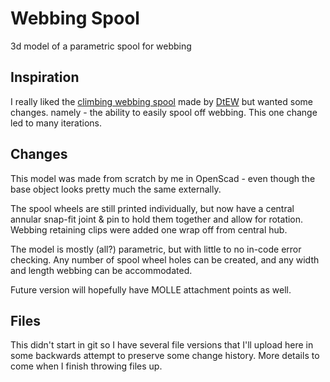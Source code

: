 # Webbing Spool
3d model of a parametric spool for webbing

## Inspiration
I really liked the [climbing webbing spool](https://www.thingiverse.com/thing:2325788) made by [DtEW](https://www.thingiverse.com/dtew/designs) but wanted some changes. namely - the ability to easily spool off webbing. This one change led to many iterations.

## Changes
This model was made from scratch by me in OpenScad - even though the base object looks pretty much the same externally.

The spool wheels are still printed individually, but now have a central annular snap-fit joint & pin to hold them together and allow for rotation. Webbing retaining clips were added one wrap off from central hub.

The model is mostly (all?) parametric, but with little to no in-code error checking. Any number of spool wheel holes can be created, and any width and length webbing can be accommodated.

Future version will hopefully have MOLLE attachment points as well.

## Files
This didn't start in git so I have several file versions that I'll upload here in some backwards attempt to preserve some change history. More details to come when I finish throwing files up.
